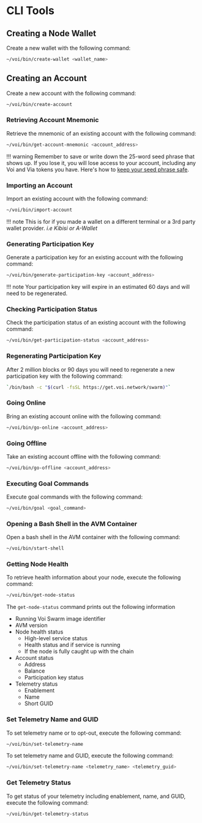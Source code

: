 # CLI Tools

## Creating a Node Wallet

Create a new wallet with the following command:

```bash
~/voi/bin/create-wallet <wallet_name>
```

## Creating an Account

Create a new account with the following command:

```bash
~/voi/bin/create-account
```

### Retrieving Account Mnemonic

Retrieve the mnemonic of an existing account with the following command:

```bash
~/voi/bin/get-account-mnemonic <account_address>
```

!!! warning
    Remember to save or write down the 25-word seed phrase that shows up. If you lose it, you will lose access to your account,
    including any Voi and Via tokens you have. Here's how to [keep your seed phrase safe](https://coinmarketcap.com/academy/article/how-to-protect-your-seed-phrase).

### Importing an Account

Import an existing account with the following command:

```bash
~/voi/bin/import-account
```

!!! note
    This is for if you made a wallet on a different terminal or a 3rd party wallet provider. *i.e Kibisi or A-Wallet*

### Generating Participation Key

Generate a participation key for an existing account with the following command:

```bash
~/voi/bin/generate-participation-key <account_address>
```

!!! note
    Your participation key will expire in an estimated 60 days and will need to be regenerated.

### Checking Participation Status

Check the participation status of an existing account with the following command:

```bash
~/voi/bin/get-participation-status <account_address>
```

### Regenerating Participation Key

After 2 million blocks or 90 days you will need to regenerate a new participation key with the following command:

```bash
`/bin/bash -c "$(curl -fsSL https://get.voi.network/swarm)"`
```

### Going Online

Bring an existing account online with the following command:

```bash
~/voi/bin/go-online <account_address>
```

### Going Offline

Take an existing account offline with the following command:

```bash
~/voi/bin/go-offline <account_address>
```

### Executing Goal Commands

Execute goal commands with the following command:

```bash
~/voi/bin/goal <goal_command>
```

### Opening a Bash Shell in the AVM Container

Open a bash shell in the AVM container with the following command:

```bash
~/voi/bin/start-shell
```

### Getting Node Health

To retrieve health information about your node, execute the following command:

```bash
~/voi/bin/get-node-status
```

The `get-node-status` command prints out the following information

- Running Voi Swarm image identifier
- AVM version
- Node health status
    - High-level service status
    - Health status and if service is running
    - If the node is fully caught up with the chain
- Account status
    - Address
    - Balance
    - Participation key status
- Telemetry status
    - Enablement
    - Name
    - Short GUID

### Set Telemetry Name and GUID

To set telemetry name or to opt-out, execute the following command:

```bash
~/voi/bin/set-telemetry-name
```

To set telemetry name and GUID, execute the following command:

```bash
~/voi/bin/set-telemetry-name <telemetry_name> <telemetry_guid>
```

### Get Telemetry Status

To get status of your telemetry including enablement, name, and GUID, execute the following command:

```bash
~/voi/bin/get-telemetry-status
```
